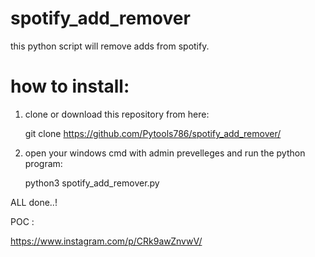 # spotify_add_remover

this python script will remove adds from spotify.

 # how to install:

1) clone or download this repository from here:

   git clone https://github.com/Pytools786/spotify_add_remover/

2) open your windows cmd with admin prevelleges and run the python program:

   python3 spotify_add_remover.py

ALL done..!

POC : 

https://www.instagram.com/p/CRk9awZnvwV/
